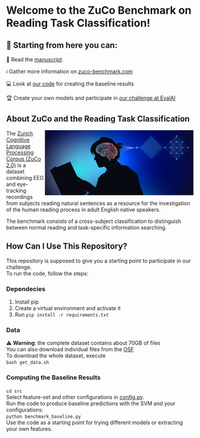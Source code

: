 # Welcome to the ZuCo Benchmark on Reading Task Classification!


## 🧭 Starting from here you can:

📖 Read the [manuscript](https://www.biorxiv.org/content/10.1101/2022.03.08.483414v1).

ℹ️ Gather more information on [zuco-benchmark.com](https://www.zuco-benchmark.com./)

💻 Look at [our code](https://github.com/norahollenstein/zuco-benchmark/blob/main/src/benchmark.py) for creating the baseline results

🏆 Create your own models and participate in [our challenge at EvalAI](https://eval.ai/web/challenges/challenge-page/1444/overview)

## About ZuCo and the Reading Task Classification

<img src="neuroimage.jpg" align="right"
      width="400" >

The [Zurich Cognitive Language Processing Corpus (ZuCo 2.0)](https://osf.io/2urht/) is a dataset combining EEG and eye-tracking recordings from subjects reading natural sentences as a resource for the investigation of the human reading process in adult English native speakers.

The benchmark consists of a cross-subject classification to distinguish between normal reading and task-specific information searching. 


## How Can I Use This Repository?

This repository is supposed to give you a starting point to participate in our challenge.  
To run the code, follow the steps: 

### Dependecies

1. Install pip 
2. Create a virtual environment and activate it
3. Run ```pip install -r requirements.txt```


### Data

⚠️ **Warning**: the complete dataset contains about 70GB of files  
You can also download individual files from the [OSF](https://osf.io/d7frw/)  
To download the whole dataset, execute  
```bash get_data.sh ``` 


### Computing the Baseline Results

```cd src ```  
Select feature-set and other configurations in [config.py](https://github.com/norahollenstein/zuco-benchmark/blob/main/src/config.py).  
Run the code to produce baseline predictions with the SVM and your configurations:    
```python benchmark_baseline.py```  
Use the code as a starting point for trying different models or extracting your own features. 
